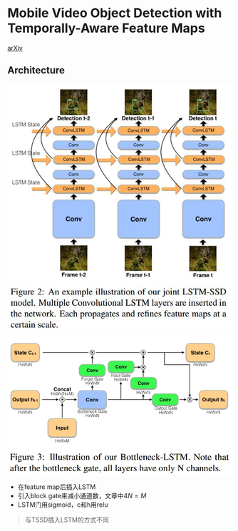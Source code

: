 # Mobile Video Object Detection with Temporally-Aware Feature Maps
[arXiv](https://arxiv.org/abs/1711.06368)
## Architecture
![LSTM-SSD](./.assets/LSTM-SSD.jpg)
![blockgate](./.assets/blockgate.jpg)

* 在feature map后插入LSTM
* 引入block gate来减小通道数，文章中$4N=M$
* LSTM门用sigmoid，c和h用relu
> 与TSSD插入LSTM的方式不同
